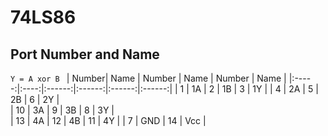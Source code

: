 # 74LS86
## Port Number and Name  
 `Y = A xor B `
| Number| Name | Number | Name   | Number | Name   |
|:-----:|:----:|:------:|:------:|:------:|:------:|
| 1     | 1A   | 2      | 1B     | 3      | 1Y     |
| 4     | 2A   | 5      | 2B     | 6      | 2Y     |    
| 10    | 3A   | 9      | 3B     | 8      | 3Y     |   
| 13    | 4A   | 12     | 4B     | 11     | 4Y     | 
| 7     | GND  | 14     | Vcc    |